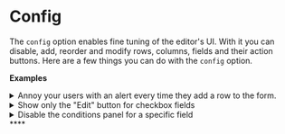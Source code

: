 # Config

The `config` option enables fine tuning of the editor's UI. With it you can disable, add, reorder and modify rows, columns, fields and their action buttons. Here are a few things you can do with the `config` option.

**Examples**

<details><summary>Annoy your users with an alert every time they add a row to the form.</summary>

```javascript
{
  rows: {
    all: { // "all" is a catch-all type that will be applied
      events: {
        onRender: element => {
          window.alert(`You just added a new row with the id "${element.id}"`)
        },
      },
    },
  }
}
```

</details>

<details><summary>Show only the "Edit" button for checkbox fields</summary>

```javascript
{
  fields: {
    checkbox: { // checkbox is a registereed type, configurations will only be applied to checkbox
      actionButtons: {
        buttons: ['edit']
      }
    }
  }
}
```

</details>

<details><summary>Disable the conditions panel for a specific field</summary>

```javascript
{
  fields: {
    'a33bcc32-c54c-46ed-9609-7cdb5b3dc511': { // apply to a specific field
      panels: {
        disabled: [
          'conditions'
        ]
      }
    }
  }
}
```

</details>****
